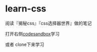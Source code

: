 # learn-css
阅读『揭秘css』『css选择器世界』做的笔记

打开右侧[codesandbox](https://codesandbox.io/s/github/caifeng123/learn-css)学习

或者 clone下来学习
